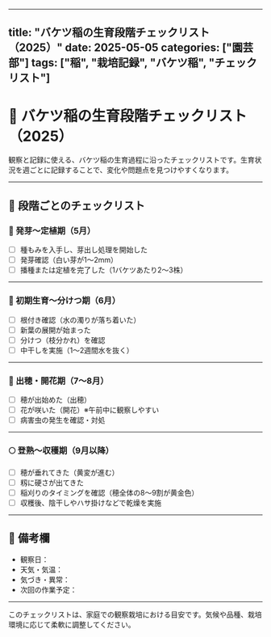 

---
title: "バケツ稲の生育段階チェックリスト（2025）"
date: 2025-05-05
categories: ["園芸部"]
tags: ["稲", "栽培記録", "バケツ稲", "チェックリスト"]
---

# 🌾 バケツ稲の生育段階チェックリスト（2025）

観察と記録に使える、バケツ稲の生育過程に沿ったチェックリストです。生育状況を週ごとに記録することで、変化や問題点を見つけやすくなります。

---

## 📅 段階ごとのチェックリスト

### 🌱 発芽〜定植期（5月）

- [ ] 種もみを入手し、芽出し処理を開始した
- [ ] 発芽確認（白い芽が1〜2mm）
- [ ] 播種または定植を完了した（1バケツあたり2〜3株）

---

### 🌿 初期生育〜分けつ期（6月）

- [ ] 根付き確認（水の濁りが落ち着いた）
- [ ] 新葉の展開が始まった
- [ ] 分けつ（枝分かれ）を確認
- [ ] 中干しを実施（1〜2週間水を抜く）

---

### 🌾 出穂・開花期（7〜8月）

- [ ] 穂が出始めた（出穂）
- [ ] 花が咲いた（開花）※午前中に観察しやすい
- [ ] 病害虫の発生を確認・対処

---

### 🌕 登熟〜収穫期（9月以降）

- [ ] 穂が垂れてきた（黄変が進む）
- [ ] 籾に硬さが出てきた
- [ ] 稲刈りのタイミングを確認（穂全体の8〜9割が黄金色）
- [ ] 収穫後、陰干しやハサ掛けなどで乾燥を実施

---

## 📓 備考欄

- 観察日：
- 天気・気温：
- 気づき・異常：
- 次回の作業予定：

---

このチェックリストは、家庭での観察栽培における目安です。気候や品種、栽培環境に応じて柔軟に調整してください。